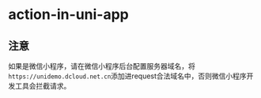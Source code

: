 # action-in-uni-app
## 注意
如果是微信小程序，请在微信小程序后台配置服务器域名，将`https://unidemo.dcloud.net.cn`添加进request合法域名中，否则微信小程序开发工具会拦截请求。